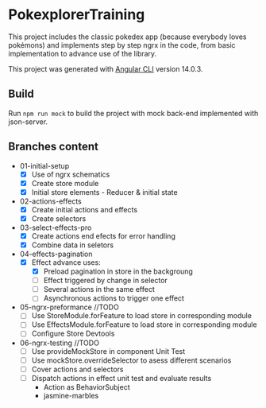 # PokexplorerTraining
This project includes the classic pokedex app (because everybody loves pokémons) and implements step by step ngrx in the code, from basic implementation to advance use of the library.

This project was generated with [Angular CLI](https://github.com/angular/angular-cli) version 14.0.3.

## Build

Run `npm run mock` to build the project with mock back-end implemented with json-server.

## Branches content

  - 01-initial-setup
    - [x] Use of ngrx schematics
    - [x] Create store module
    - [x] Initial store elements - Reducer & initial state
   
  - 02-actions-effects
    - [x] Create initial actions and effects
    - [x] Create selectors 
   
  - 03-select-effects-pro
    - [x] Create actions end efects for error handling
    - [x] Combine data in seletors
   
  - 04-effects-pagination
    - [x] Effect advance uses:
      - [x] Preload pagination in store in the backgroung
      - [ ] Effect triggered by change in selector
      - [ ] Several actions in the same effect
      - [ ] Asynchronous actions to trigger one effect

  - 05-ngrx-preformance //TODO
    - [ ] Use StoreModule.forFeature to load store in corresponding module
    - [ ] Use EffectsModule.forFeature to load store in corresponding module
    - [ ] Configure Store Devtools

  - 06-ngrx-testing //TODO
    - [ ] Use provideMockStore in component Unit Test
    - [ ] Use mockStore.overrideSelector to asess different scenarios
    - [ ] Cover actions and selectors
    - [ ] Dispatch actions in effect unit test and evaluate results
      - Action as BehaviorSubject
      - jasmine-marbles
